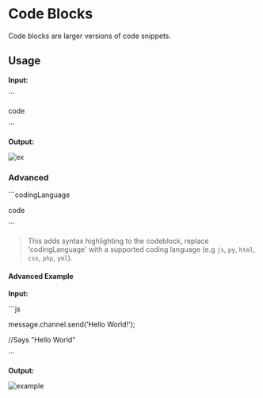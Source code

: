 # Code Blocks

Code blocks are larger versions of code snippets.

## Usage
**Input:**

\`\`\`

code

\`\`\`

**Output:**

![ex](https://user-images.githubusercontent.com/69215413/126710164-e2e0185a-1d23-40e3-b868-1f775ae4cafc.png)

### Advanced
\`\`\`codingLanguage

code

\`\`\`

> This adds syntax highlighting to the codeblock, replace 'codingLanguage' with a supported coding language (e.g `js`, `py`, `html`, `css`, `php`, `yml`).

#### Advanced Example
**Input:**

\`\`\`js

message.channel.send('Hello World!');

//Says "Hello World"

\`\`\`

**Output:**

![example](https://user-images.githubusercontent.com/69215413/126710659-33f565e9-1269-4dfc-a916-d812aedd8574.png)
